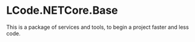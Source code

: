 # LCode.NETCore.Base
This is a package of services and tools, to begin a project faster and less code.
